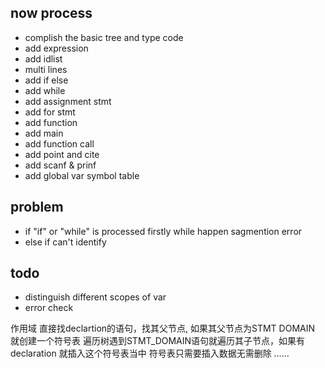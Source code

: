 
## now process
+ complish the basic tree and type code
+ add expression
+ add idlist
+ multi lines
+ add if else
+ add while
+ add assignment stmt
+ add for stmt
+ add function
+ add main
+ add function call
+ add point and cite
+ add scanf & prinf
+ add global var symbol table
## problem
+ if "if" or "while" is processed firstly while happen sagmention error 
+ else if can't identify

## todo
+ distinguish different scopes of var
+ error check

作用域
直接找declartion的语句，找其父节点, 如果其父节点为STMT DOMAIN 就创建一个符号表
遍历树遇到STMT_DOMAIN语句就遍历其子节点，如果有declaration 就插入这个符号表当中
符号表只需要插入数据无需删除
……